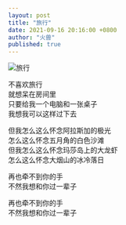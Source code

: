 ```yaml
---
layout: post
title: "旅行"
date: 2021-09-16 20:16:00 +0800
author: "火兽"
published: true
---
```



<img src="http://huoshou.me/images/20210916_alaska.jpg" alt="旅行" style="max-width: 100%"/>

不喜欢旅行<br>
就想呆在房间里<br>
只要给我一个电脑和一张桌子<br>
我想我可以这样过下去

但我怎么这么怀念阿拉斯加的极光<br>
怎么这么怀念五月角的白色沙滩<br>
但我怎么这么怀念玛莎岛上的大龙虾<br>
怎么这么怀念大烟山的冰冷落日

再也牵不到你的手<br>
不然我想和你过一辈子<br>

再也牵不到你的手<br>
不然我想和你过一辈子
